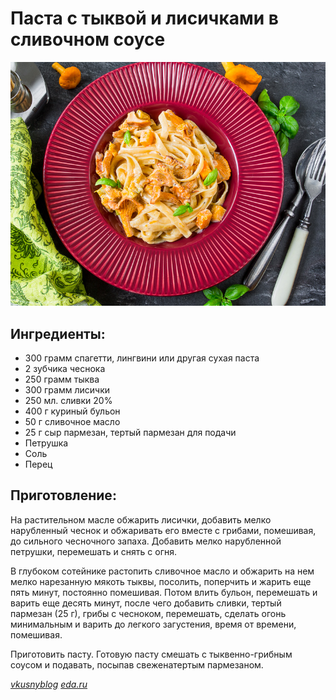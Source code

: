 # Паста с тыквой и лисичками в сливочном соусе

![](../../pics/pasta-s-tykvoi-i-lisichkami-1.jpg)

## Ингредиенты:

* 300 грамм спагетти, лингвини или другая сухая паста
* 2 зубчика чеснока
* 250 грамм тыква
* 300 грамм лисички
* 250 мл. сливки 20%
* 400 г куриный бульон
* 50 г сливочное масло
* 25 г сыр пармезан, тертый пармезан для подачи
* Петрушка
* Соль
* Перец

## Приготовление:

На растительном масле обжарить лисички, добавить мелко нарубленный чеснок и обжаривать его вместе с грибами, помешивая, до сильного чесночного запаха. Добавить мелко нарубленной петрушки, перемешать и снять с огня.

В глубоком сотейнике растопить сливочное масло и обжарить на нем мелко нарезанную мякоть тыквы, посолить, поперчить и жарить еще пять минут, постоянно помешивая. Потом влить бульон, перемешать и варить еще десять минут, после ­чего добавить сливки, тертый пармезан \(25 г\), грибы с чесноком, перемешать, сделать огонь минимальным и варить до легкого загустения, время от времени, помешивая.

Приготовить пасту. Готовую пасту смешать с тыквенно-грибным соусом и подавать, посыпав свеженатертым пармезаном.

[_vkusnyblog_](https://www.vkusnyblog.ru/recipe/pasta-s-tykvoj-i-lisichkami-v-slivochnom-souse/) [_eda.ru_](https://eda.ru/recepty/osnovnye-blyuda/lapsha-s-tikvoj-gribami-18595)

